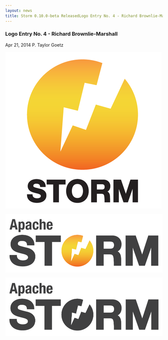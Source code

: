 ```yaml
---
layout: news
title: Storm 0.10.0-beta ReleasedLogo Entry No. 4 - Richard Brownlie-Marshall
---
```

<!--Post Header-->
<h3 class="news-title">Logo Entry No. 4 - Richard Brownlie-Marshall</h3>
<div class="news-meta">
    <i class="fa fa-calendar"></i> Apr 21, 2014 <i class="fa fa-user"></i> P. Taylor Goetz
</div>
<!--Post Body-->
<p><img src="storm_logo04-1.png" alt="Storm Logo" class="img-responsive"></p>
<p><img src="storm_logo04-2.png" alt="Storm Logo" class="img-responsive"></p>
<p><img src="storm_logo04-3.png" alt="Storm Logo" class="img-responsive"></p>
